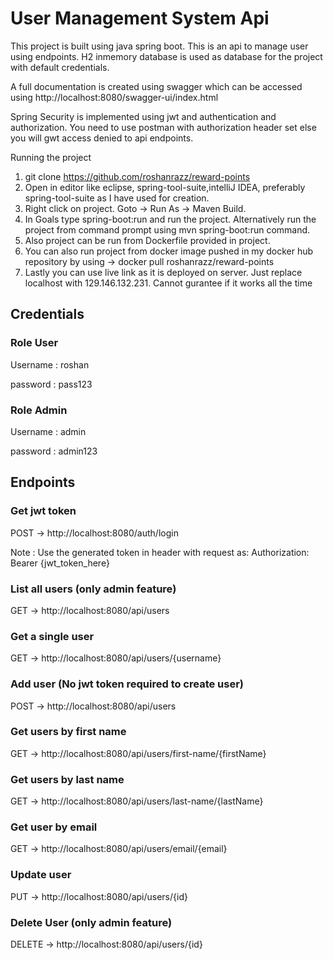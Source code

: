 
# User Management System Api

This  project is built using java spring boot. This is an api to manage user using endpoints. H2 inmemory database is used as database for the project with default credentials.

A full documentation is created using swagger which can be accessed using http://localhost:8080/swagger-ui/index.html

Spring Security is implemented using jwt and authentication and authorization. You need to use postman with authorization header set else you will gwt access denied to api endpoints.

Running the project
1. git clone https://github.com/roshanrazz/reward-points
2. Open in editor like eclipse, spring-tool-suite,intelliJ IDEA, preferably spring-tool-suite as I have used for creation.
3. Right click on project. Goto -> Run As -> Maven Build.
4. In Goals type spring-boot:run and run the project.
Alternatively run the project from command prompt using mvn spring-boot:run command.
5. Also project can be run from Dockerfile provided in project.
6. You can also run project from docker image pushed in my docker hub repository by using -> docker pull roshanrazz/reward-points
7. Lastly you can use live link as it is deployed on server. Just replace localhost with 129.146.132.231. Cannot gurantee if it works all the time

## Credentials
### Role User
Username : roshan

password : pass123

### Role Admin 
Username : admin

password : admin123

## Endpoints

### Get jwt token 
POST -> http://localhost:8080/auth/login

Note : Use the generated token in header with request as:
Authorization: Bearer {jwt_token_here}

### List all users (only admin feature)
GET -> http://localhost:8080/api/users
### Get a single user
GET -> http://localhost:8080/api/users/{username}
### Add user (No jwt token required to create user)
POST -> http://localhost:8080/api/users
### Get users by first name
GET -> http://localhost:8080/api/users/first-name/{firstName}

### Get users by last name
GET -> http://localhost:8080/api/users/last-name/{lastName}
### Get user by email
GET -> http://localhost:8080/api/users/email/{email}
### Update user
PUT -> http://localhost:8080/api/users/{id}
### Delete User (only admin feature)
DELETE -> http://localhost:8080/api/users/{id}
